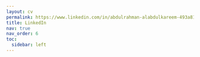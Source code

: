```yaml
---
layout: cv
permalink: https://www.linkedin.com/in/abdulrahman-alabdulkareem-493a8143/
title: LinkedIn
nav: true
nav_order: 6
toc:
  sidebar: left
---
```


